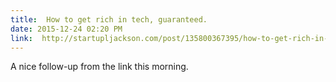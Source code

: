 ```yaml
---
title:  How to get rich in tech, guaranteed.
date: 2015-12-24 02:20 PM
link:  http://startupljackson.com/post/135800367395/how-to-get-rich-in-tech-guaranteed#_=_
---
```


A nice follow-up from the link this morning.